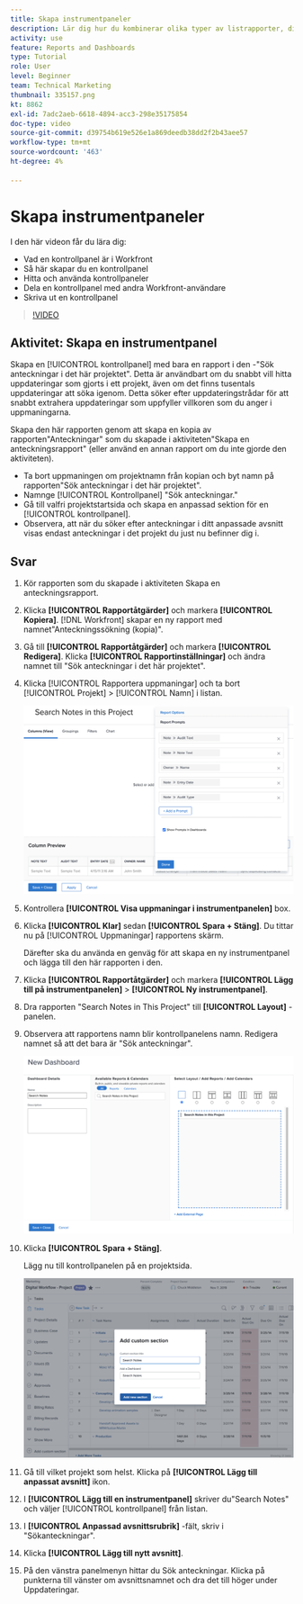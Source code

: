 ```yaml
---
title: Skapa instrumentpaneler
description: Lär dig hur du kombinerar olika typer av listrapporter, diagram, kalendrar och externa webbsidor till en kontrollpanel i Workfront.
activity: use
feature: Reports and Dashboards
type: Tutorial
role: User
level: Beginner
team: Technical Marketing
thumbnail: 335157.png
kt: 8862
exl-id: 7adc2aeb-6618-4894-acc3-298e35175854
doc-type: video
source-git-commit: d39754b619e526e1a869deedb38dd2f2b43aee57
workflow-type: tm+mt
source-wordcount: '463'
ht-degree: 4%

---
```


# Skapa instrumentpaneler

I den här videon får du lära dig:

* Vad en kontrollpanel är i Workfront
* Så här skapar du en kontrollpanel
* Hitta och använda kontrollpaneler
* Dela en kontrollpanel med andra Workfront-användare
* Skriva ut en kontrollpanel

>[!VIDEO](https://video.tv.adobe.com/v/335157/?quality=12)

## Aktivitet: Skapa en instrumentpanel

Skapa en [!UICONTROL kontrollpanel] med bara en rapport i den -&quot;Sök anteckningar i det här projektet&quot;. Detta är användbart om du snabbt vill hitta uppdateringar som gjorts i ett projekt, även om det finns tusentals uppdateringar att söka igenom. Detta söker efter uppdateringstrådar för att snabbt extrahera uppdateringar som uppfyller villkoren som du anger i uppmaningarna.

Skapa den här rapporten genom att skapa en kopia av rapporten&quot;Anteckningar&quot; som du skapade i aktiviteten&quot;Skapa en anteckningsrapport&quot; (eller använd en annan rapport om du inte gjorde den aktiviteten).

* Ta bort uppmaningen om projektnamn från kopian och byt namn på rapporten&quot;Sök anteckningar i det här projektet&quot;.
* Namnge [!UICONTROL Kontrollpanel] &quot;Sök anteckningar.&quot;
* Gå till valfri projektstartsida och skapa en anpassad sektion för en [!UICONTROL kontrollpanel].
* Observera, att när du söker efter anteckningar i ditt anpassade avsnitt visas endast anteckningar i det projekt du just nu befinner dig i.

## Svar

1. Kör rapporten som du skapade i aktiviteten Skapa en anteckningsrapport.
1. Klicka **[!UICONTROL Rapportåtgärder]** och markera **[!UICONTROL Kopiera]**. [!DNL Workfront] skapar en ny rapport med namnet&quot;Anteckningssökning (kopia)&quot;.
1. Gå till **[!UICONTROL Rapportåtgärder]** och markera **[!UICONTROL Redigera]**. Klicka **[!UICONTROL Rapportinställningar]** och ändra namnet till &quot;Sök anteckningar i det här projektet&quot;.
1. Klicka [!UICONTROL Rapportera uppmaningar] och ta bort [!UICONTROL Projekt] > [!UICONTROL Namn] i listan.

   ![En bild av skärmen för att skapa en ny instrumentpanel](assets/edit-report-prompts.png)

1. Kontrollera **[!UICONTROL Visa uppmaningar i instrumentpanelen]** box.
1. Klicka **[!UICONTROL Klar]** sedan **[!UICONTROL Spara + Stäng]**. Du tittar nu på [!UICONTROL Uppmaningar] rapportens skärm.

   Därefter ska du använda en genväg för att skapa en ny instrumentpanel och lägga till den här rapporten i den.

1. Klicka **[!UICONTROL Rapportåtgärder]** och markera **[!UICONTROL Lägg till på instrumentpanelen]** > **[!UICONTROL Ny instrumentpanel]**.
1. Dra rapporten &quot;Search Notes in This Project&quot; till **[!UICONTROL Layout]** -panelen.
1. Observera att rapportens namn blir kontrollpanelens namn. Redigera namnet så att det bara är &quot;Sök anteckningar&quot;.

   ![En bild av skärmen för att skapa en ny instrumentpanel](assets/create-dashboard.png)

1. Klicka **[!UICONTROL Spara + Stäng]**.

   Lägg nu till kontrollpanelen på en projektsida.

   ![En bild av skärmen för att skapa en ny instrumentpanel](assets/add-custom-section.png)

1. Gå till vilket projekt som helst. Klicka på **[!UICONTROL Lägg till anpassat avsnitt]** ikon.
1. I **[!UICONTROL Lägg till en instrumentpanel]** skriver du&quot;Search Notes&quot; och väljer [!UICONTROL kontrollpanel] från listan.
1. I **[!UICONTROL Anpassad avsnittsrubrik]** -fält, skriv i &quot;Sökanteckningar&quot;.
1. Klicka **[!UICONTROL Lägg till nytt avsnitt]**.
1. På den vänstra panelmenyn hittar du Sök anteckningar. Klicka på punkterna till vänster om avsnittsnamnet och dra det till höger under Uppdateringar.
